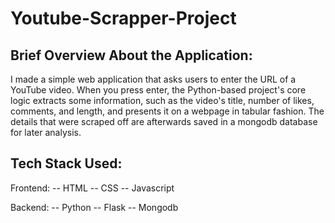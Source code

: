 # Youtube-Scrapper-Project

## Brief Overview About the Application:
I made a simple web application that asks users to enter the URL of a YouTube video. When you press enter, the Python-based project's core logic extracts some information, such as the video's title, number of likes, comments, and length, and presents it on a webpage in tabular fashion.
The details that were scraped off are afterwards saved in a mongodb database for later analysis.

## Tech Stack Used:
Frontend:
-- HTML
-- CSS
-- Javascript

Backend:
-- Python
-- Flask
-- Mongodb





